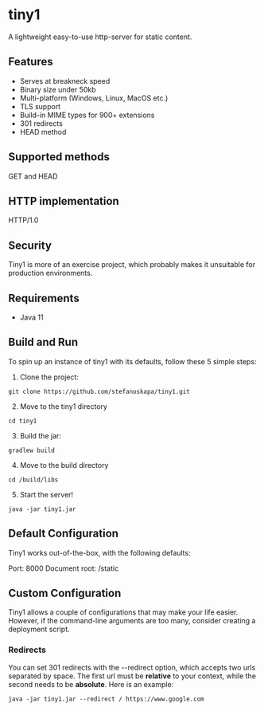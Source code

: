 # tiny1
A lightweight easy-to-use http-server for static content.

## Features
* Serves at breakneck speed
* Binary size under 50kb
* Multi-platform (Windows, Linux, MacOS etc.)
* TLS support 
* Build-in MIME types for 900+ extensions
* 301 redirects
* HEAD method

## Supported methods
GET and HEAD

## HTTP implementation
HTTP/1.0

## Security
Tiny1 is more of an exercise project, which probably makes it unsuitable for 
production environments.

## Requirements
* Java 11

## Build and Run
To spin up an instance of tiny1 with its defaults, follow these 5 simple steps:

1. Clone the project:

`git clone https://github.com/stefanoskapa/tiny1.git`

2. Move to the tiny1 directory

`cd tiny1`

3. Build the jar:

`gradlew build`

4. Move to the build directory 

`cd /build/libs`

5. Start the server!

`java -jar tiny1.jar` 

## Default Configuration
Tiny1 works out-of-the-box, with the following defaults:

Port: 8000
Document root: /static

## Custom Configuration
Tiny1 allows a couple of configurations that may make your life easier. However, if the
command-line arguments are too many, consider creating a deployment script.

### Redirects
You can set 301 redirects with the --redirect option, which accepts two urls separated by space.
The first url must be <b>relative</b> to your context, while the second needs to be <b>absolute</b>.
Here is an example:

`java -jar tiny1.jar --redirect / https://www.google.com`









